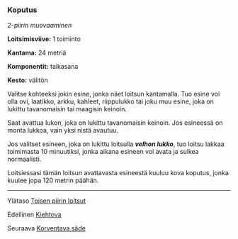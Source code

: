 ### Koputus

*2-piirin muovaaminen*

**Loitsimisviive:** 1 toiminto

**Kantama:** 24 metriä

**Komponentit:** taikasana

**Kesto:** välitön

Valitse kohteeksi jokin esine, jonka näet loitsun kantamalla. Tuo esine voi olla ovi, laatikko, arkku, kahleet, riippulukko tai joku muu esine, joka on lukittu tavanomaisin tai maagisin keinoin.

Saat avattua lukon, joka on lukittu tavanomaisin keinoin. Jos esineessä on monta lukkoa, vain yksi nistä avautuu.

Jos valitset esineen, joka on lukittu loitsulla ***velhon lukko***, tuo loitsu lakkaa toimimasta 10 minuutiksi, jonka aikana esineen voi avata ja sulkea normaalisti.

Loitsiessasi tämän loitsun avattavasta esineestä kuuluu kova koputus, jonka kuulee jopa 120 metrin päähän.

----

Ylätaso [Toisen piirin loitsut](2_piirin_loitsut)

Edellinen [Kiehtova](Kiehtova)

Seuraava [Korventava säde](Korventava_säde)
